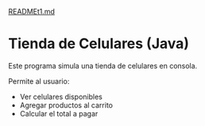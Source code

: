 [READMEt1.md](https://github.com/user-attachments/files/21567343/READMEt1.md)
# Tienda de Celulares (Java)

Este programa simula una tienda de celulares en consola.

Permite al usuario:
- Ver celulares disponibles
- Agregar productos al carrito
- Calcular el total a pagar
